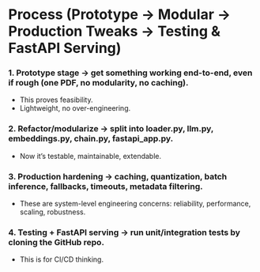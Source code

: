 # Process (Prototype → Modular → Production Tweaks → Testing & FastAPI Serving)

### 1. Prototype stage → get something working end-to-end, even if rough (one PDF, no modularity, no caching).

- This proves feasibility.
- Lightweight, no over-engineering.

### 2. Refactor/modularize → split into loader.py, llm.py, embeddings.py, chain.py, fastapi_app.py.
- Now it’s testable, maintainable, extendable.

### 3. Production hardening → caching, quantization, batch inference, fallbacks, timeouts, metadata filtering.
- These are system-level engineering concerns: reliability, performance, scaling, robustness.

### 4. Testing + FastAPI serving → run unit/integration tests by cloning the GitHub repo.
- This is for CI/CD thinking.
